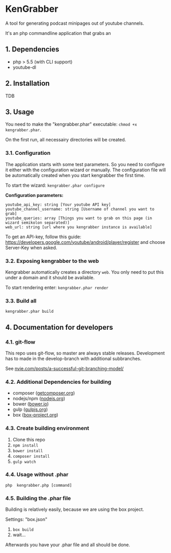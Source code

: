 # KenGrabber
A tool for generating podcast minipages out of youtube channels.

It's an php commandline application that grabs an

## 1. Dependencies
* php > 5.5 (with CLI support)
* youtube-dl

## 2. Installation
TDB

## 3. Usage
You need to make the "kengrabber.phar" executable: ```chmod +x kengrabber.phar```.

On the first run, all necessairy directories will be created.

### 3.1. Configuration
The application starts with some test parameters. So you need to configure it either with the configuration wizard or manually. The configuration file will be automatically created when you start kengrabber the first time.

To start the wizard: ```kengrabber.phar configure```

__Configuration parameters:__

```
youtube_api_key: string [Your youtube API key]
youtube_channel_username: string [Username of channel you want to grab]
youtube_queries: array [Things you want to grab on this page (in wizard semikolon separated)]
web_url: string [url where you kengrabber instance is available]
```

To get an API-key, follow this guide: https://developers.google.com/youtube/android/player/register and choose Server-Key when asked.

### 3.2. Exposing kengrabber to the web
Kengrabber automatically creates a directory ```web```. You only need to put this under a domain and it should be available.

To start rendering enter: ```kengrabber.phar render```

### 3.3. Build all
```kengrabber.phar build```

## 4. Documentation for developers
### 4.1. git-flow
This repo uses git-flow, so master are always stable releases. Development has to made in the develop-branch with additional subbranches.

See [nvie.com/posts/a-successful-git-branching-model/](http://nvie.com/posts/a-successful-git-branching-model/)

### 4.2. Additional Dependencies for building
* composer ([getcomposer.org](http://getcomposer.org))
* nodejs/npm ([nodejs.org](http://nodejs.org))
* bower ([bower.io](http://bower.io))
* gulp ([gulpjs.org](http://gulpjs.org))
* box ([box-project.org](http://box-project.org))

### 4.3. Create building environment

1. Clone this repo
2. ```npm install```
3. ```bower install```
4. ```composer install```
5. ```gulp watch```

### 4.4. Usage without .phar
```php  kengrabber.php [command]```


### 4.5. Building the .phar file
Building is relatively easily, because we are using the box project.

Settings: "box.json"

1. ```box build```
2. wait...

Afterwards you have your .phar file and all should be done.
